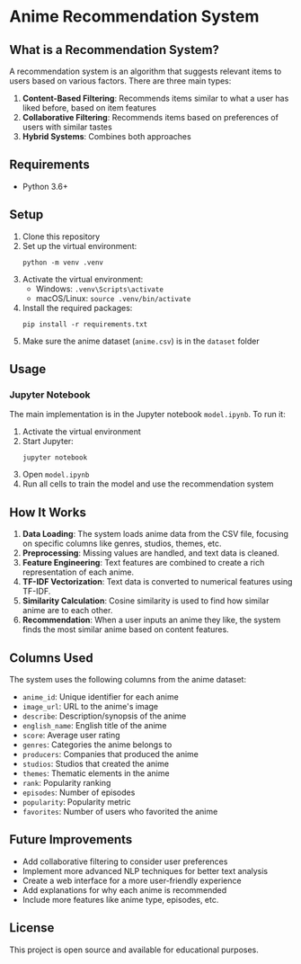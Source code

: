 # Anime Recommendation System

## What is a Recommendation System?

A recommendation system is an algorithm that suggests relevant items to users based on various factors. There are three main types:

1. **Content-Based Filtering**: Recommends items similar to what a user has liked before, based on item features
2. **Collaborative Filtering**: Recommends items based on preferences of users with similar tastes
3. **Hybrid Systems**: Combines both approaches

## Requirements
- Python 3.6+

## Setup

1. Clone this repository
2. Set up the virtual environment:
   ```
   python -m venv .venv
   ```
3. Activate the virtual environment:
   - Windows: `.venv\Scripts\activate`
   - macOS/Linux: `source .venv/bin/activate`
4. Install the required packages:
   ```
   pip install -r requirements.txt
   ```
5. Make sure the anime dataset (`anime.csv`) is in the `dataset` folder

## Usage

### Jupyter Notebook

The main implementation is in the Jupyter notebook `model.ipynb`. To run it:

1. Activate the virtual environment
2. Start Jupyter:
   ```
   jupyter notebook
   ```
3. Open `model.ipynb`
4. Run all cells to train the model and use the recommendation system

<!-- ### Python Script

You can also use the recommendation system through the provided test script:

1. First, run the notebook to train and save the model
2. Then run the test script:
   ```
   python test_recommender.py
   ``` -->


## How It Works

1. **Data Loading**: The system loads anime data from the CSV file, focusing on specific columns like genres, studios, themes, etc.
2. **Preprocessing**: Missing values are handled, and text data is cleaned.
3. **Feature Engineering**: Text features are combined to create a rich representation of each anime.
4. **TF-IDF Vectorization**: Text data is converted to numerical features using TF-IDF.
5. **Similarity Calculation**: Cosine similarity is used to find how similar anime are to each other.
6. **Recommendation**: When a user inputs an anime they like, the system finds the most similar anime based on content features.

## Columns Used

The system uses the following columns from the anime dataset:
- `anime_id`: Unique identifier for each anime
- `image_url`: URL to the anime's image
- `describe`: Description/synopsis of the anime
- `english_name`: English title of the anime
- `score`: Average user rating
- `genres`: Categories the anime belongs to
- `producers`: Companies that produced the anime
- `studios`: Studios that created the anime
- `themes`: Thematic elements in the anime
- `rank`: Popularity ranking
- `episodes`: Number of episodes
- `popularity`: Popularity metric
- `favorites`: Number of users who favorited the anime

## Future Improvements

- Add collaborative filtering to consider user preferences
- Implement more advanced NLP techniques for better text analysis
- Create a web interface for a more user-friendly experience
- Add explanations for why each anime is recommended
- Include more features like anime type, episodes, etc.

## License

This project is open source and available for educational purposes.
